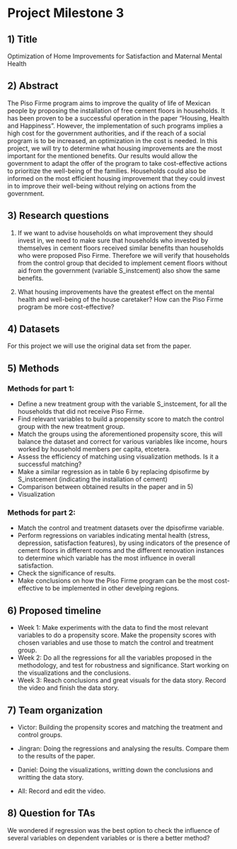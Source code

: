 # Project Milestone 3

## 1) Title

Optimization of Home Improvements for Satisfaction and Maternal Mental Health


## 2) Abstract

The Piso Firme program aims to improve the quality of life of Mexican people by proposing the installation of free cement floors in households. It has been proven to be a successful operation in the paper “Housing, Health and Happiness”. However, the implementation of such programs implies a high cost for the government authorities, and if the reach of a social program is to be increased, an optimization in the cost is needed. In this project, we will try to determine what housing improvements are the most important for the mentioned benefits. Our results would allow the government to adapt the offer of the program to take cost-effective actions to prioritize the well-being of the families. Households could also be informed on the most efficient housing improvement that they could invest in to improve their well-being without relying on actions from the government.


## 3) Research questions

1) If we want to advise households on what improvement they should invest in, we need to make sure that households who invested by themselves in cement floors received similar benefits than households who were proposed Piso Firme. Therefore we will verify that households from the control group that decided to implement cement floors without aid from the government (variable S_instcement) also show the same benefits.

2) What housing improvements have the greatest effect on the mental health and well-being of the house caretaker? How can the Piso Firme program be more cost-effective?

## 4) Datasets
For this project we will use the original data set from the paper.

## 5) Methods

### Methods for part 1:

- Define a new treatment group with the variable S_instcement, for all the households that did not receive Piso Firme.
- Find relevant variables to build a propensity score to match the control group with the new treatment group.
- Match the groups using the aforementioned propensity score, this will balance the dataset and correct for various variables like income, hours worked by household members per capita, etcetera.
- Assess the efficiency of matching using visualization methods. Is it a successful matching?
- Make a similar regression as in table 6 by replacing dpisofirme by S_instcement (indicating the installation of cement)
- Comparison between obtained results in the paper and in 5)
- Visualization

### Methods for part 2:

- Match the control and treatment datasets over the dpisofirme variable.
- Perform regressions on variables indicating mental health (stress, depression, satisfaction features), by using indicators of the presence of cement floors in different rooms and the different renovation instances to determine which variable has the most influence in overall satisfaction.
- Check the significance of results.
- Make conclusions on how the Piso Firme program can be the most cost-effective to be implemented in other develping regions.

## 6) Proposed timeline

- Week 1: Make experiments with the data to find the most relevant variables to do a propensity score. Make the propensity scores with chosen variables and use those to match the control and treatment group. 
- Week 2: Do all the regressions for all the variables proposed in the methodology, and test for robustness and significance. Start working on the visualizations and the conclusions.
- Week 3: Reach conclusions and great visuals for the data story. Record the video and finish the data story.

## 7) Team organization

- Victor: Building the propensity scores and matching the treatment and control groups.

- Jingran: Doing the regressions and analysing the results. Compare them to the results of the paper.

- Daniel: Doing the visualizations, writting down the conclusions and writting the data story.

- All: Record and edit the video.

## 8) Question for TAs

We wondered if regression was the best option to check the influence of several variables on dependent variables or is there a better method?
